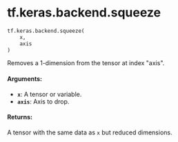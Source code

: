 <div itemscope itemtype="http://developers.google.com/ReferenceObject">
<meta itemprop="name" content="tf.keras.backend.squeeze" />
<meta itemprop="path" content="Stable" />
</div>

# tf.keras.backend.squeeze

``` python
tf.keras.backend.squeeze(
    x,
    axis
)
```

Removes a 1-dimension from the tensor at index "axis".

#### Arguments:

* <b>`x`</b>: A tensor or variable.
* <b>`axis`</b>: Axis to drop.


#### Returns:

A tensor with the same data as `x` but reduced dimensions.